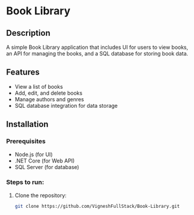 # Book Library

## Description
A simple Book Library application that includes UI for users to view books, an API for managing the books, and a SQL database for storing book data.

## Features
- View a list of books
- Add, edit, and delete books
- Manage authors and genres
- SQL database integration for data storage

## Installation

### Prerequisites
- Node.js (for UI)
- .NET Core (for Web API)
- SQL Server (for database)

### Steps to run:

1. Clone the repository:
   ```bash
   git clone https://github.com/VigneshFullStack/Book-Library.git
